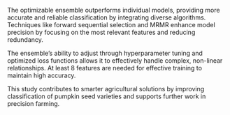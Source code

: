 The optimizable ensemble outperforms individual models, providing more accurate and reliable classification by integrating diverse algorithms. Techniques like forward sequential selection and MRMR enhance model precision by focusing on the most relevant features and reducing redundancy.

The ensemble’s ability to adjust through hyperparameter tuning and optimized loss functions allows it to effectively handle complex, non-linear relationships. At least 8 features are needed for effective training to maintain high accuracy.

This study contributes to smarter agricultural solutions by improving classification of pumpkin seed varieties and supports further work in precision farming.